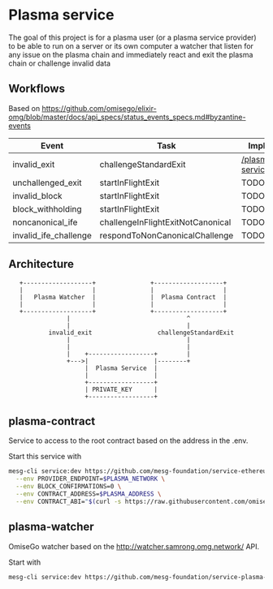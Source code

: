 # Plasma service

The goal of this project is for a plasma user (or a plasma service provider) to be able to run on a server or its own computer a watcher that listen for any issue on the plasma chain and immediately react and exit the plasma chain or challenge invalid data

## Workflows

Based on https://github.com/omisego/elixir-omg/blob/master/docs/api_specs/status_events_specs.md#byzantine-events

| Event | Task | Implementation |
| - | - | - |
| invalid_exit | challengeStandardExit | [/plasma-service/index.js#24](/plasma-service/index.js#24) | TODO | 
| unchallenged_exit | startInFlightExit | TODO | 
| invalid_block | startInFlightExit | TODO | 
| block_withholding | startInFlightExit | TODO | 
| noncanonical_ife | challengeInFlightExitNotCanonical | TODO | 
| invalid_ife_challenge | respondToNonCanonicalChallenge | TODO | 

<!-- | piggyback_available |  |
| invalid_piggyback |  | -->


## Architecture
```
   +-------------------+               +-------------------+
   |                   |               |                   |
   |   Plasma Watcher  |               |  Plasma Contract  |
   |                   |               |                   |
   +-------------------+               +-------------------+
                |                                ^
                |                                |
           invalid_exit                  challengeStandardExit
                |                                |
                |                                |
                |    +------------------+        |
                +--->|                  |--------+
                     |  Plasma Service  |
                     |                  |
                     +------------------+
                     | PRIVATE_KEY      |
                     +------------------+

```

## plasma-contract

Service to access to the root contract based on the address in the .env.

Start this service with

```bash
mesg-cli service:dev https://github.com/mesg-foundation/service-ethereum-contract \
  --env PROVIDER_ENDPOINT=$PLASMA_NETWORK \
  --env BLOCK_CONFIRMATIONS=0 \
  --env CONTRACT_ADDRESS=$PLASMA_ADDRESS \
  --env CONTRACT_ABI="$(curl -s https://raw.githubusercontent.com/omisego/omg-js/master/packages/omg-js-rootchain/src/contracts/RootChain.json | jq .abi)"
```

## plasma-watcher

OmiseGo watcher based on the http://watcher.samrong.omg.network/ API.

Start with 
```bash
mesg-cli service:dev https://github.com/mesg-foundation/service-plasma-omisego-watcher
```
